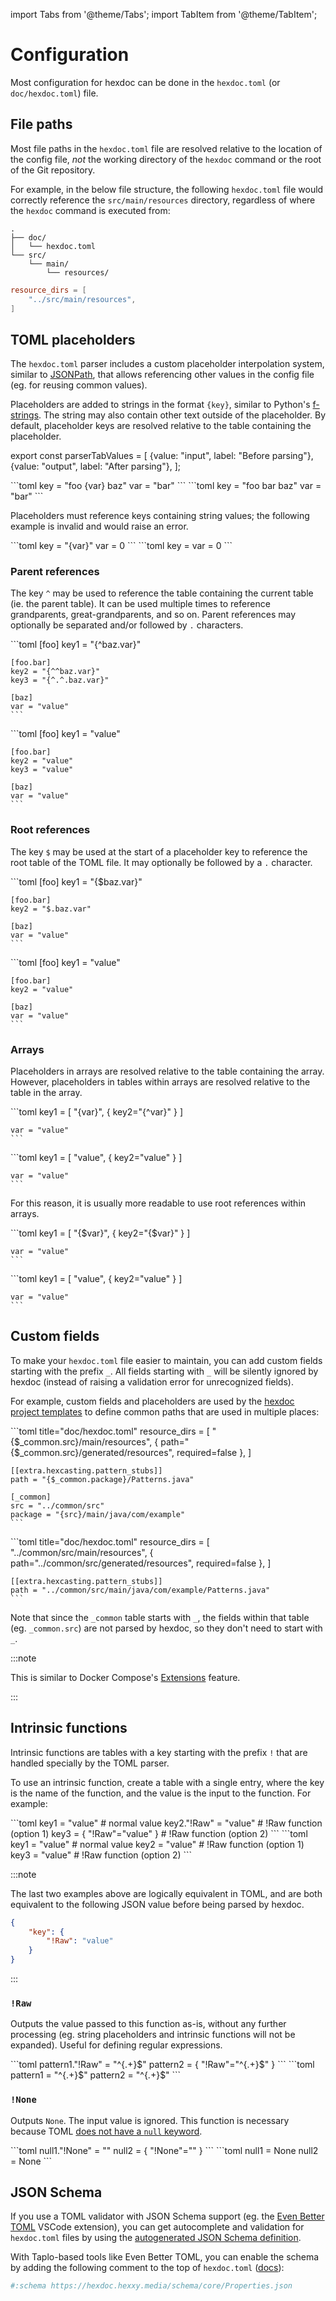 import Tabs from '@theme/Tabs';
import TabItem from '@theme/TabItem';

# Configuration

Most configuration for hexdoc can be done in the `hexdoc.toml` (or `doc/hexdoc.toml`) file.

## File paths

Most file paths in the `hexdoc.toml` file are resolved relative to the location of the config file, *not* the working directory of the `hexdoc` command or the root of the Git repository.

For example, in the below file structure, the following `hexdoc.toml` file would correctly reference the `src/main/resources` directory, regardless of where the `hexdoc` command is executed from:

```
.
├── doc/
│   └── hexdoc.toml
└── src/
    └── main/
        └── resources/
```

```toml title="doc/hexdoc.toml"
resource_dirs = [
    "../src/main/resources",
]
```

## TOML placeholders

The `hexdoc.toml` parser includes a custom placeholder interpolation system, similar to [JSONPath](https://github.com/json-path/JsonPath), that allows referencing other values in the config file (eg. for reusing common values).

Placeholders are added to strings in the format `{key}`, similar to Python's [f-strings](https://docs.python.org/3/tutorial/inputoutput.html#tut-f-strings). The string may also contain other text outside of the placeholder. By default, placeholder keys are resolved relative to the table containing the placeholder.

export const parserTabValues = [
  {value: "input", label: "Before parsing"},
  {value: "output", label: "After parsing"},
];

<Tabs groupId="parser" values={parserTabValues}>
  <TabItem value="input">
    ```toml
    key = "foo {var} baz"
    var = "bar"
    ```
  </TabItem>
  <TabItem value="output">
    ```toml
    key = "foo bar baz"
    var = "bar"
    ```
  </TabItem>
</Tabs>

Placeholders must reference keys containing string values; the following example is invalid and would raise an error.

<Tabs groupId="parser" values={parserTabValues}>
  <TabItem value="input">
    ```toml
    key = "{var}"
    var = 0
    ```
  </TabItem>
  <TabItem value="output">
    ```toml
    key = <INVALID>
    var = 0
    ```
  </TabItem>
</Tabs>

### Parent references

The key `^` may be used to reference the table containing the current table (ie. the parent table). It can be used multiple times to reference grandparents, great-grandparents, and so on. Parent references may optionally be separated and/or followed by `.` characters.

<Tabs groupId="parser" values={parserTabValues}>
  <TabItem value="input">
    ```toml
    [foo]
    key1 = "{^baz.var}"

    [foo.bar]
    key2 = "{^^baz.var}"
    key3 = "{^.^.baz.var}"

    [baz]
    var = "value"
    ```
  </TabItem>
  <TabItem value="output">
    ```toml
    [foo]
    key1 = "value"

    [foo.bar]
    key2 = "value"
    key3 = "value"

    [baz]
    var = "value"
    ```
  </TabItem>
</Tabs>

### Root references

The key `$` may be used at the start of a placeholder key to reference the root table of the TOML file. It may optionally be followed by a `.` character.

<Tabs groupId="parser" values={parserTabValues}>
  <TabItem value="input">
    ```toml
    [foo]
    key1 = "{$baz.var}"

    [foo.bar]
    key2 = "$.baz.var"

    [baz]
    var = "value"
    ```
  </TabItem>
  <TabItem value="output">
    ```toml
    [foo]
    key1 = "value"

    [foo.bar]
    key2 = "value"

    [baz]
    var = "value"
    ```
  </TabItem>
</Tabs>

### Arrays

Placeholders in arrays are resolved relative to the table containing the array. However, placeholders in tables within arrays are resolved relative to the table in the array.

<Tabs groupId="parser" values={parserTabValues}>
  <TabItem value="input">
    ```toml
    key1 = [
        "{var}",
        { key2="{^var}" }
    ]

    var = "value"
    ```
  </TabItem>
  <TabItem value="output">
    ```toml
    key1 = [
        "value",
        { key2="value" }
    ]

    var = "value"
    ```
  </TabItem>
</Tabs>

For this reason, it is usually more readable to use root references within arrays.

<Tabs groupId="parser" values={parserTabValues}>
  <TabItem value="input">
    ```toml
    key1 = [
        "{$var}",
        { key2="{$var}" }
    ]

    var = "value"
    ```
  </TabItem>
  <TabItem value="output">
    ```toml
    key1 = [
        "value",
        { key2="value" }
    ]

    var = "value"
    ```
  </TabItem>
</Tabs>

## Custom fields

To make your `hexdoc.toml` file easier to maintain, you can add custom fields starting with the prefix `_`. All fields starting with `_` will be silently ignored by hexdoc (instead of raising a validation error for unrecognized fields).

For example, custom fields and placeholders are used by the [hexdoc project templates](./template) to define common paths that are used in multiple places:

<Tabs groupId="parser" values={parserTabValues}>
  <TabItem value="input">
    ```toml title="doc/hexdoc.toml"
    resource_dirs = [
        "{$_common.src}/main/resources",
        { path="{$_common.src}/generated/resources", required=false },
    ]

    [[extra.hexcasting.pattern_stubs]]
    path = "{$_common.package}/Patterns.java"

    [_common]
    src = "../common/src"
    package = "{src}/main/java/com/example"
    ```
  </TabItem>
  <TabItem value="output">
    ```toml title="doc/hexdoc.toml"
    resource_dirs = [
        "../common/src/main/resources",
        { path="../common/src/generated/resources", required=false },
    ]

    [[extra.hexcasting.pattern_stubs]]
    path = "../common/src/main/java/com/example/Patterns.java"
    ```
  </TabItem>
</Tabs>

Note that since the `_common` table starts with `_`, the fields within that table (eg. `_common.src`) are not parsed by hexdoc, so they don't need to start with `_`.

:::note

This is similar to Docker Compose's [Extensions](https://docs.docker.com/compose/compose-file/11-extension/) feature.

:::

## Intrinsic functions

Intrinsic functions are tables with a key starting with the prefix `!` that are handled specially by the TOML parser.

To use an intrinsic function, create a table with a single entry, where the key is the name of the function, and the value is the input to the function. For example:

<Tabs groupId="parser" values={parserTabValues}>
  <TabItem value="input">
    ```toml
    key1 = "value"             # normal value
    key2."!Raw" = "value"      # !Raw function (option 1)
    key3 = { "!Raw"="value" }  # !Raw function (option 2)
    ```
  </TabItem>
  <TabItem value="output">
    ```toml
    key1 = "value"             # normal value
    key2 = "value"             # !Raw function (option 1)
    key3 = "value"             # !Raw function (option 2)
    ```
  </TabItem>
</Tabs>

:::note

The last two examples above are logically equivalent in TOML, and are both equivalent to the following JSON value before being parsed by hexdoc.

```json
{
    "key": {
        "!Raw": "value"
    }
}
```

:::

### `!Raw`

Outputs the value passed to this function as-is, without any further processing (eg. string placeholders and intrinsic functions will not be expanded). Useful for defining regular expressions.

<Tabs groupId="parser" values={parserTabValues}>
  <TabItem value="input">
    ```toml
    pattern1."!Raw" = "^{.+}$"
    pattern2 = { "!Raw"="^{.+}$" }
    ```
  </TabItem>
  <TabItem value="output">
    ```toml
    pattern1 = "^{.+}$"
    pattern2 = "^{.+}$"
    ```
  </TabItem>
</Tabs>

### `!None`

Outputs `None`. The input value is ignored. This function is necessary because TOML [does not have a `null` keyword](https://github.com/toml-lang/toml/issues/30).

<Tabs groupId="parser" values={parserTabValues}>
  <TabItem value="input">
    ```toml
    null1."!None" = ""
    null2 = { "!None"="" }
    ```
  </TabItem>
  <TabItem value="output">
    ```toml
    null1 = None
    null2 = None
    ```
  </TabItem>
</Tabs>

## JSON Schema

If you use a TOML validator with JSON Schema support (eg. the [Even Better TOML](https://marketplace.visualstudio.com/items?itemName=tamasfe.even-better-toml) VSCode extension), you can get autocomplete and validation for `hexdoc.toml` files by using the [autogenerated JSON Schema definition](https://hexdoc.hexxy.media/schema/core/Properties.json).

With Taplo-based tools like Even Better TOML, you can enable the schema by adding the following comment to the top of `hexdoc.toml` ([docs](https://taplo.tamasfe.dev/configuration/directives.html#the-schema-directive)):

```toml
#:schema https://hexdoc.hexxy.media/schema/core/Properties.json
```
